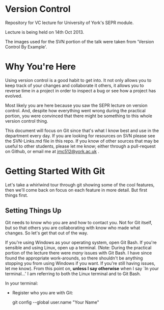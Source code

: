 Version Control
===============

Repository for VC lecture for University of York's SEPR module.

Lecture is being held on 14th Oct 2013.

The images used for the SVN portion of the talk were taken from 'Version Control
By Example'.


Why You're Here
===============

Using version control is a good habit to get into. It not only allows you to
keep track of your changes and collaborate it others, it allows you to reverse
time in a project in order to inspect a bug or see how a project has evolved.

Most likely you are here because you saw the SEPR lecture on version control. And,
despite how everything went wrong during the practical portion, you were
convinced that there might be something to this whole version control thing.

This document will focus on Git since that's what I know best and use in the
department every day. If you are looking for resources on SVN please see the
SVN-Links.md file in this repo. If you know of other sources that may be useful
to other students, please let me know; either through a pull-request on Github,
or email me at jmc512@york.ac.uk .

Getting Started With Git
========================

Let's take a whirlwind tour through git showing some of the cool features, then
we'll come back on focus on each feature in more detail. But first things first.

Setting Things Up
-----------------

Git needs to know who you are and how to contact you. Not for Git itself, but so
that others you are collaborating with know who made what changes. So let's get
that out of the way.

If you're using Windows as your operating system, open Git Bash. If you're
sensible and using Linux, open up a terminal. (Note: During the practical
portion of the lecture there were *many* issues with Git Bash. I have since
found the appropriate work-arounds, so there shouldn't be anything stopping you
from using Windows if you want. If you're still having issues, let me know).
From this point on, **unless I say otherwise** when I say `In your terminal...' 
I am referring to both the Linux terminal and to Git Bash.

In your terminal:

* Register who you are with Git: 

    git config --global user.name "Your Name"
